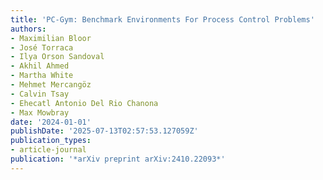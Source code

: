 ```yaml
---
title: 'PC-Gym: Benchmark Environments For Process Control Problems'
authors:
- Maximilian Bloor
- José Torraca
- Ilya Orson Sandoval
- Akhil Ahmed
- Martha White
- Mehmet Mercangöz
- Calvin Tsay
- Ehecatl Antonio Del Rio Chanona
- Max Mowbray
date: '2024-01-01'
publishDate: '2025-07-13T02:57:53.127059Z'
publication_types:
- article-journal
publication: '*arXiv preprint arXiv:2410.22093*'
---
```

